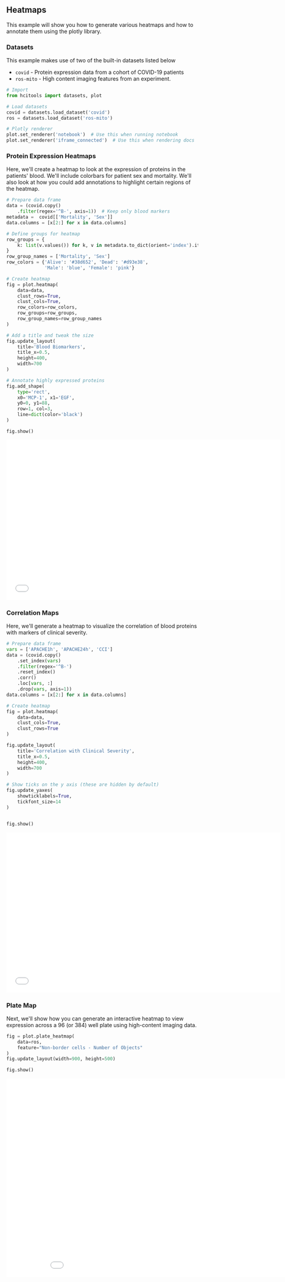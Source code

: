 ## Heatmaps

This example will show you how to generate various heatmaps and how to annotate 
them using the plotly library.

### Datasets

This example makes use of two of the built-in datasets listed below

- `covid` - Protein expression data from a cohort of COVID-19 patients
- `ros-mito` - High content imaging features from an experiment.


```python
# Import
from hcitools import datasets, plot

# Load datasets
covid = datasets.load_dataset('covid')
ros = datasets.load_dataset('ros-mito')

# Plotly renderer
plot.set_renderer('notebook')  # Use this when running notebook
plot.set_renderer('iframe_connected')  # Use this when rendering docs
```

### Protein Expression Heatmaps

Here, we'll create a heatmap to look at the expression of proteins in the 
patients' blood. We'll include colorbars for patient sex and mortality. 
We'll also look at how you could add annotations to highlight certain regions 
of the heatmap.


```python
# Prepare data frame
data = (covid.copy()
    .filter(regex='^B-', axis=1))  # Keep only blood markers
metadata =  covid[['Mortality', 'Sex']]
data.columns = [x[2:] for x in data.columns]

# Define groups for heatmap
row_groups = {
    k: list(v.values()) for k, v in metadata.to_dict(orient='index').items()
}
row_group_names = ['Mortality', 'Sex']
row_colors = {'Alive': '#38d652', 'Dead': '#d93e38',
              'Male': 'blue', 'Female': 'pink'}

# Create heatmap
fig = plot.heatmap(
    data=data,
    clust_rows=True,
    clust_cols=True,
    row_colors=row_colors,
    row_groups=row_groups,
    row_group_names=row_group_names
)

# Add a title and tweak the size
fig.update_layout(
    title='Blood Biomarkers',
    title_x=0.5,
    height=400,
    width=700
)

# Annotate highly expressed proteins
fig.add_shape(
    type='rect',
    x0='MCP-1', x1='EGF',
    y0=0, y1=88,
    row=1, col=3,
    line=dict(color='black')
)

fig.show()
```


<iframe
    scrolling="no"
    width="720px"
    height="420"
    src="assets/heatmaps_figure_2.html"
    frameborder="0"
    allowfullscreen
></iframe>



### Correlation Maps

Here, we'll generate a heatmap to visualize the correlation of blood proteins 
with markers of clinical severity.


```python
# Prepare data frame
vars = ['APACHE1h', 'APACHE24h', 'CCI']
data = (covid.copy()
    .set_index(vars)
    .filter(regex='^B-')
    .reset_index()
    .corr()
    .loc[vars, :]
    .drop(vars, axis=1))
data.columns = [x[2:] for x in data.columns]

# Create heatmap
fig = plot.heatmap(
    data=data,
    clust_cols=True,
    clust_rows=True
)

fig.update_layout(
    title='Correlation with Clinical Severity',
    title_x=0.5,
    height=400,
    width=700
)

# Show ticks on the y axis (these are hidden by default)
fig.update_yaxes(
    showticklabels=True, 
    tickfont_size=14
)


fig.show()
```


<iframe
    scrolling="no"
    width="720px"
    height="420"
    src="assets/heatmaps_figure_3.html"
    frameborder="0"
    allowfullscreen
></iframe>



### Plate Map

Next, we'll show how you can generate an interactive heatmap to view expression 
across a 96 (or 384) well plate using high-content imaging data.


```python
fig = plot.plate_heatmap(
    data=ros,
    feature="Non-border cells - Number of Objects"
)
fig.update_layout(width=900, height=500)

fig.show()
```


<iframe
    scrolling="no"
    width="920px"
    height="520"
    src="assets/heatmaps_figure_4.html"
    frameborder="0"
    allowfullscreen
></iframe>


